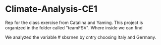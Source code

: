 # Climate-Analysis-CE1
Rep for the class exercise from Catalina and Yaming.
This project is organized in the folder called "teamFSV". Where inside we can find

We analyzed the variable # sbsrnen by cntry choosing Italy and Germany. 
